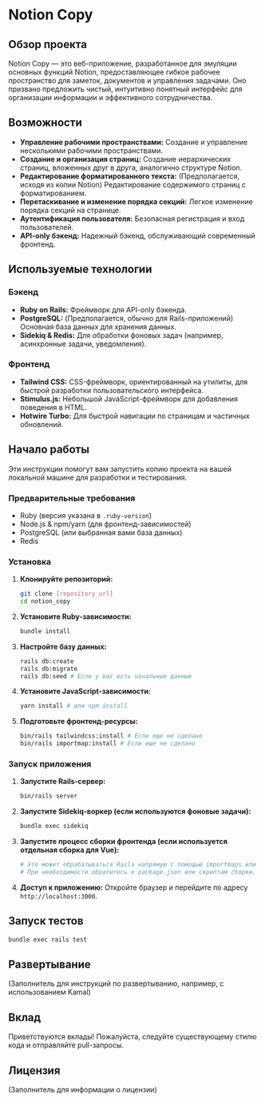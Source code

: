 # Notion Copy

## Обзор проекта

Notion Copy — это веб-приложение, разработанное для эмуляции основных функций Notion, предоставляющее гибкое рабочее пространство для заметок, документов и управления задачами. Оно призвано предложить чистый, интуитивно понятный интерфейс для организации информации и эффективного сотрудничества.

## Возможности

*   **Управление рабочими пространствами:** Создание и управление несколькими рабочими пространствами.
*   **Создание и организация страниц:** Создание иерархических страниц, вложенных друг в друга, аналогично структуре Notion.
*   **Редактирование форматированного текста:** (Предполагается, исходя из копии Notion) Редактирование содержимого страниц с форматированием.
*   **Перетаскивание и изменение порядка секций:** Легкое изменение порядка секций на странице.
*   **Аутентификация пользователя:** Безопасная регистрация и вход пользователей.
*   **API-only бэкенд:** Надежный бэкенд, обслуживающий современный фронтенд.

## Используемые технологии

### Бэкенд
*   **Ruby on Rails:** Фреймворк для API-only бэкенда.
*   **PostgreSQL:** (Предполагается, обычно для Rails-приложений) Основная база данных для хранения данных.
*   **Sidekiq & Redis:** Для обработки фоновых задач (например, асинхронные задачи, уведомления).

### Фронтенд

*   **Tailwind CSS:** CSS-фреймворк, ориентированный на утилиты, для быстрой разработки пользовательского интерфейса.
*   **Stimulus.js:** Небольшой JavaScript-фреймворк для добавления поведения в HTML.
*   **Hotwire Turbo:** Для быстрой навигации по страницам и частичных обновлений.

## Начало работы

Эти инструкции помогут вам запустить копию проекта на вашей локальной машине для разработки и тестирования.

### Предварительные требования

*   Ruby (версия указана в `.ruby-version`)
*   Node.js & npm/yarn (для фронтенд-зависимостей)
*   PostgreSQL (или выбранная вами база данных)
*   Redis

### Установка

1.  **Клонируйте репозиторий:**
    ```bash
    git clone [repository_url]
    cd notion_copy
    ```

2.  **Установите Ruby-зависимости:**
    ```bash
    bundle install
    ```

3.  **Настройте базу данных:**
    ```bash
    rails db:create
    rails db:migrate
    rails db:seed # Если у вас есть начальные данные
    ```

4.  **Установите JavaScript-зависимости:**
    ```bash
    yarn install # или npm install
    ```

5.  **Подготовьте фронтенд-ресурсы:**
    ```bash
    bin/rails tailwindcss:install # Если еще не сделано
    bin/rails importmap:install # Если еще не сделано
    ```

### Запуск приложения

1.  **Запустите Rails-сервер:**
    ```bash
    bin/rails server
    ```

2.  **Запустите Sidekiq-воркер (если используются фоновые задачи):**
    ```bash
    bundle exec sidekiq
    ```

3.  **Запустите процесс сборки фронтенда (если используется отдельная сборка для Vue):**
    ```bash
    # Это может обрабатываться Rails напрямую с помощью importmaps или отдельной командой
    # При необходимости обратитесь к package.json или скриптам сборки.
    ```


4.  **Доступ к приложению:**
    Откройте браузер и перейдите по адресу `http://localhost:3000`.

## Запуск тестов

```bash
bundle exec rails test
```

## Развертывание

(Заполнитель для инструкций по развертыванию, например, с использованием Kamal)

## Вклад

Приветствуются вклады! Пожалуйста, следуйте существующему стилю кода и отправляйте pull-запросы.

## Лицензия

(Заполнитель для информации о лицензии)